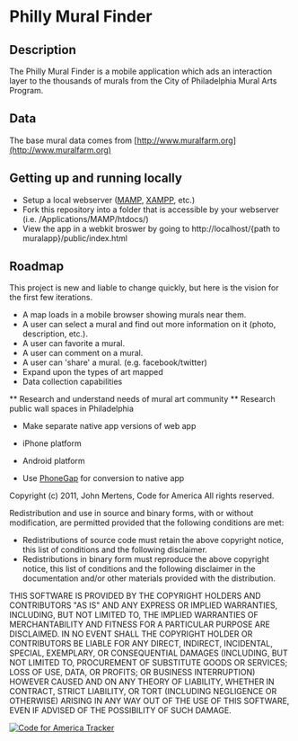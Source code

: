 # Philly Mural Finder

## Description

The Philly Mural Finder is a mobile application which ads an interaction layer to the thousands of murals from the City of Philadelphia Mural Arts Program.

## Data

The base mural data comes from [http://www.muralfarm.org](http://www.muralfarm.org)

## Getting up and running locally

* Setup a local webserver ([MAMP](http://www.mamp.info/en/index.html), [XAMPP](http://www.apachefriends.org/en/xampp.html), etc.)
* Fork this repository into a folder that is accessible by your webserver (i.e. /Applications/MAMP/htdocs/)
* View the app in a webkit broswer by going to http://localhost/{path to muralapp}/public/index.html

## Roadmap

This project is new and liable to change quickly, but here is the vision for the first few iterations.

* A map loads in a mobile browser showing murals near them.
* A user can select a mural and find out more information on it (photo, description, etc.).
* A user can favorite a mural.
* A user can comment on a mural.
* A user can 'share' a mural. (e.g. facebook/twitter)
* Expand upon the types of art mapped
* Data collection capabilities 

** Research and understand needs of mural art community
** Research public wall spaces in Philadelphia

* Make separate native app versions of web app

* iPhone platform
* Android platform
* Use [PhoneGap](http://www.phonegap.com/) for conversion to native app

Copyright (c) 2011, John Mertens, Code for America
All rights reserved.

Redistribution and use in source and binary forms, with or without modification, are permitted provided that the following conditions are met:

* Redistributions of source code must retain the above copyright notice, this list of conditions and the following disclaimer.
* Redistributions in binary form must reproduce the above copyright notice, this list of conditions and the following disclaimer in the documentation and/or other materials provided with the distribution.

THIS SOFTWARE IS PROVIDED BY THE COPYRIGHT HOLDERS AND CONTRIBUTORS "AS IS" AND ANY EXPRESS OR IMPLIED WARRANTIES, INCLUDING, BUT NOT LIMITED TO, THE IMPLIED WARRANTIES OF MERCHANTABILITY AND FITNESS FOR A PARTICULAR PURPOSE ARE DISCLAIMED. IN NO EVENT SHALL THE COPYRIGHT HOLDER OR CONTRIBUTORS BE LIABLE FOR ANY DIRECT, INDIRECT, INCIDENTAL, SPECIAL, EXEMPLARY, OR CONSEQUENTIAL DAMAGES (INCLUDING, BUT NOT LIMITED TO, PROCUREMENT OF SUBSTITUTE GOODS OR SERVICES; LOSS OF USE, DATA, OR PROFITS; OR BUSINESS INTERRUPTION) HOWEVER CAUSED AND ON ANY THEORY OF LIABILITY, WHETHER IN CONTRACT, STRICT LIABILITY, OR TORT (INCLUDING NEGLIGENCE OR OTHERWISE) ARISING IN ANY WAY OUT OF THE USE OF THIS SOFTWARE, EVEN IF ADVISED OF THE POSSIBILITY OF SUCH DAMAGE.

[![Code for America Tracker](http://stats.codeforamerica.org/codeforamerica/muralapp.png)](http://stats.codeforamerica.org/projects/muralapp)